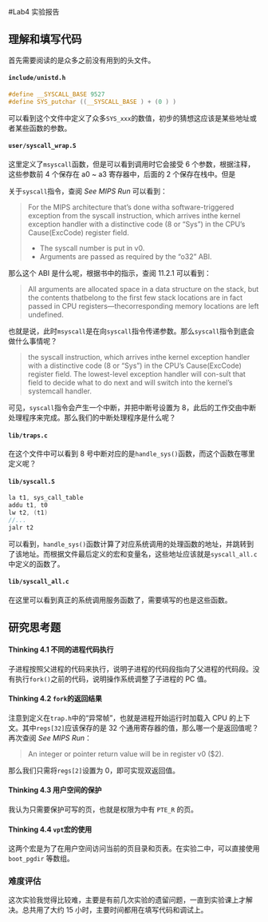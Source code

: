 
#Lab4 实验报告

## 理解和填写代码

首先需要阅读的是众多之前没有用到的头文件。

#### `include/unistd.h`

```c
#define __SYSCALL_BASE 9527
#define SYS_putchar ((__SYSCALL_BASE ) + (0 ) )
```

可以看到这个文件中定义了众多`SYS_xxx`的数值，初步的猜想这应该是某些地址或者某些函数的参数。

#### `user/syscall_wrap.S`

这里定义了`msyscall`函数，但是可以看到调用时它会接受 6 个参数，根据注释，这些参数前 4 个保存在 a0 ~ a3 寄存器中，后面的 2 个保存在栈中。但是

关于`syscall`指令，查阅 *See MIPS Run* 可以看到：

> For the MIPS architecture that’s done witha software-triggered exception from the syscall instruction, which arrives inthe kernel exception handler with a distinctive code (8 or “Sys”) in the CPU’s Cause(ExcCode) register field.
>
> - The syscall number is put in v0.
> - Arguments are passed as required by the “o32” ABI.

那么这个 ABI 是什么呢，根据书中的指示，查阅 11.2.1 可以看到：


> All arguments are allocated space in a data structure on the stack, but the contents thatbelong to the first few stack locations are in fact passed in CPU registers—thecorresponding memory locations are left undefined.
>

也就是说，此时`msyscall`是在向`syscall`指令传递参数。那么`syscall`指令到底会做什么事情呢？

> the syscall instruction, which arrives inthe kernel exception handler with a distinctive code (8 or “Sys”) in the CPU’s Cause(ExcCode) register field. The lowest-level exception handler will con-sult that field to decide what to do next and will switch into the kernel’s systemcall handler.

可见，`syscall`指令会产生一个中断，并把中断号设置为 8，此后的工作交由中断处理程序来完成。那么我们的中断处理程序是什么呢？

#### `lib/traps.c`

在这个文件中可以看到 8 号中断对应的是`handle_sys()`函数，而这个函数在哪里定义呢？

#### `lib/syscall.S`

```c
la t1, sys_call_table
addu t1, t0
lw t2, (t1)
//...
jalr t2
```

可以看到，`handle_sys()`函数计算了对应系统调用的处理函数的地址，并跳转到了该地址。而根据文件最后定义的宏和变量名，这些地址应该就是`syscall_all.c`中定义的函数了。

#### `lib/syscall_all.c`

在这里可以看到真正的系统调用服务函数了，需要填写的也是这些函数。

## 研究思考题

#### Thinking 4.1 不同的进程代码执行

子进程按照父进程的代码来执行，说明子进程的代码段指向了父进程的代码段。没有执行`fork()`之前的代码，说明操作系统调整了子进程的 PC 值。

#### Thinking 4.2 `fork`的返回结果

注意到定义在`trap.h`中的“异常帧”，也就是进程开始运行时加载入 CPU 的上下文。其中`regs[32]`应该保存的是 32 个通用寄存器的值，那么哪一个是返回值呢？再次查阅 *See MIPS Run*：

> An integer or pointer return value will be in register v0 ($2).

那么我们只需将`regs[2]`设置为 0，即可实现双返回值。

#### Thinking 4.3 用户空间的保护

我认为只需要保护可写的页，也就是权限为中有 `PTE_R` 的页。

#### Thinking 4.4 `vpt`宏的使用

这两个宏是为了在用户空间访问当前的页目录和页表。在实验二中，可以直接使用 `boot_pgdir` 等数组。


### 难度评估

这次实验我觉得比较难，主要是有前几次实验的遗留问题，一直到实验课上才解决。总共用了大约 15 小时，主要时间都用在填写代码和调试上。